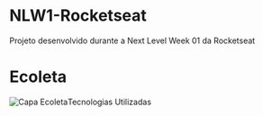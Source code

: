 # NLW1-Rocketseat
Projeto desenvolvido durante a Next Level Week 01 da Rocketseat

<h1> Ecoleta </h1>
<img src="https://github.com/DerikBortoletto/NLW1-Rocketseat/cape.png" alt="Capa Ecoleta"

Tecnologias Utilizadas
